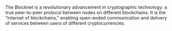 The Blocknet is a revolutionary advancement in cryptographic technology: a true peer-to-peer protocol between nodes on different blockchains. It is the “internet of blockchains,” enabling open-ended communication and delivery of services between users of different cryptocurrencies.
